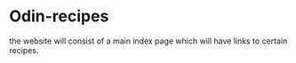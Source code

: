 # Odin-recipes
the website will consist of a main index page which will have links to certain recipes.